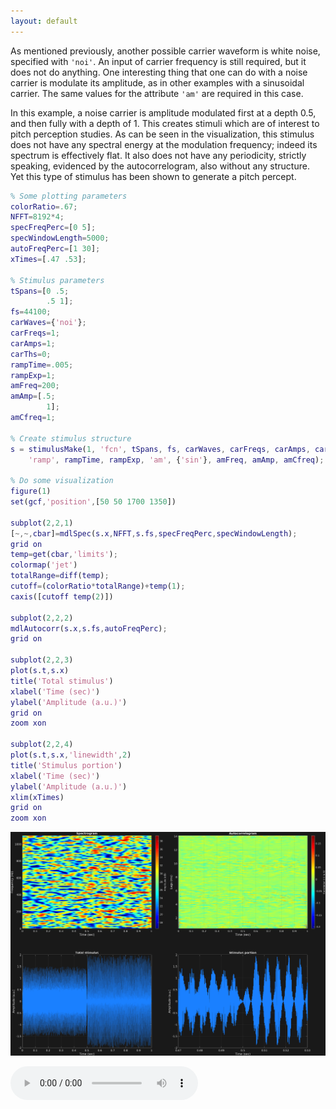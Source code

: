 ```yaml
---
layout: default
---
```

As mentioned previously, another possible carrier waveform is white noise, specified with `'noi'`. An input of carrier frequency is still required, but it does not do anything. One interesting thing that one can do with a noise carrier is modulate its amplitude, as in other examples with a sinusoidal carrier. The same values for the attribute `'am'` are required in this case.

In this example, a noise carrier is amplitude modulated first at a depth 0.5, and then fully with a depth of 1. This creates stimuli which are of interest to pitch perception studies. As can be seen in the visualization, this stimulus does not have any spectral energy at the modulation frequency; indeed its spectrum is effectively flat. It also does not have any periodicity, strictly speaking, evidenced by the autocorrelogram, also without any structure. Yet this type of stimulus has been shown to generate a pitch percept.

```matlab
% Some plotting parameters
colorRatio=.67;
NFFT=8192*4;
specFreqPerc=[0 5];
specWindowLength=5000;
autoFreqPerc=[1 30];
xTimes=[.47 .53];

% Stimulus parameters
tSpans=[0 .5;
        .5 1];
fs=44100;
carWaves={'noi'};
carFreqs=1;
carAmps=1;
carThs=0;
rampTime=.005;
rampExp=1;
amFreq=200;
amAmp=[.5;
        1];
amCfreq=1;

% Create stimulus structure
s = stimulusMake(1, 'fcn', tSpans, fs, carWaves, carFreqs, carAmps, carThs, ...
    'ramp', rampTime, rampExp, 'am', {'sin'}, amFreq, amAmp, amCfreq);

% Do some visualization
figure(1)
set(gcf,'position',[50 50 1700 1350])

subplot(2,2,1)
[~,~,cbar]=mdlSpec(s.x,NFFT,s.fs,specFreqPerc,specWindowLength);
grid on
temp=get(cbar,'limits');
colormap('jet')
totalRange=diff(temp);
cutoff=(colorRatio*totalRange)+temp(1);
caxis([cutoff temp(2)])

subplot(2,2,2)
mdlAutocorr(s.x,s.fs,autoFreqPerc);
grid on

subplot(2,2,3)
plot(s.t,s.x)
title('Total stimulus')
xlabel('Time (sec)')
ylabel('Amplitude (a.u.)')
grid on
zoom xon

subplot(2,2,4)
plot(s.t,s.x,'linewidth',2)
title('Stimulus portion')
xlabel('Time (sec)')
ylabel('Amplitude (a.u.)')
xlim(xTimes)
grid on
zoom xon
```

![](pics/noiseAm.png)

![](sounds/noiseAm.mp3)
